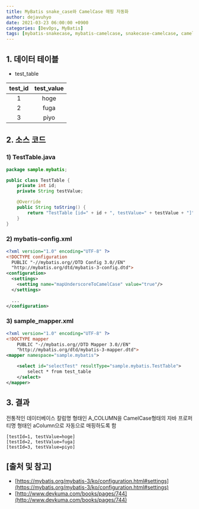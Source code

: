 ```yaml
---
title: MyBatis snake_case와 CamelCase 매핑 자동화
author: dejavuhyo
date: 2021-03-23 06:00:00 +0900
categories: [DevOps, MyBatis]
tags: [mybatis-snakecase, mybatis-camelcase, snakecase-camelcase, camelcase-from-snakecase, snakecase-camelcase-매핑]
---
```


## 1. 데이터 테이블

* test_table

| test_id | test_value |
|:-----:|:-----:|
| 1 | hoge |
| 2 | fuga |
| 3 | piyo |

## 2. 소스 코드

### 1) TestTable.java

```java
package sample.mybatis;

public class TestTable {
    private int id;
    private String testValue;

    @Override
    public String toString() {
        return "TestTable [id=" + id + ", testValue=" + testValue + "]";
    }
}
```

### 2) mybatis-config.xml

```xml
<?xml version="1.0" encoding="UTF-8" ?>
<!DOCTYPE configuration
  PUBLIC "-//mybatis.org//DTD Config 3.0//EN"
  "http://mybatis.org/dtd/mybatis-3-config.dtd">
<configuration>
  <settings>
    <setting name="mapUnderscoreToCamelCase" value="true"/>
  </settings>

  ...
</configuration>
```

### 3) sample_mapper.xml

```xml
<?xml version="1.0" encoding="UTF-8" ?>
<!DOCTYPE mapper
    PUBLIC "-//mybatis.org//DTD Mapper 3.0//EN"
    "http://mybatis.org/dtd/mybatis-3-mapper.dtd">
<mapper namespace="sample.mybatis">

    <select id="selectTest" resultType="sample.mybatis.TestTable">
        select * from test_table
    </select>
</mapper>
```

## 3. 결과
전통적인 데이터베이스 칼럼명 형태인 A_COLUMN을 CamelCase형태의 자바 프로퍼티명 형태인 aColumn으로 자동으로 매핑하도록 함

```text
[testId=1, testValue=hoge]
[testId=2, testValue=fuga]
[testId=3, testValue=piyo]
```

## [출처 및 참고]
* [https://mybatis.org/mybatis-3/ko/configuration.html#settings](https://mybatis.org/mybatis-3/ko/configuration.html#settings)
* [http://www.devkuma.com/books/pages/744](http://www.devkuma.com/books/pages/744)
